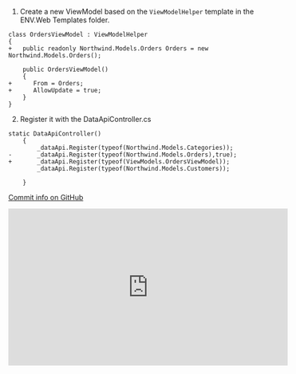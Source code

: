 ﻿1. Create a new ViewModel based on the `ViewModelHelper` template in the ENV.Web Templates folder.

```csdiff
class OrdersViewModel : ViewModelHelper
{
+   public readonly Northwind.Models.Orders Orders = new Northwind.Models.Orders();

    public OrdersViewModel()
    {
+      From = Orders;
+      AllowUpdate = true;
    }
}
```

2. Register it with the DataApiController.cs

```csdiff
static DataApiController()
    {
        _dataApi.Register(typeof(Northwind.Models.Categories));
-       _dataApi.Register(typeof(Northwind.Models.Orders),true);
+       _dataApi.Register(typeof(ViewModels.OrdersViewModel));
        _dataApi.Register(typeof(Northwind.Models.Customers));

    }
```

[Commit info on GitHub](https://github.com/FireflyMigration/ENV.Web/commit/a6af8069bf592e9f555006338d82f96d75979e24)

<iframe width="560" height="315" src="https://www.youtube.com/embed/PEtNfA0jvNE?list=PL1DEQjXG2xnJOSQf2421r1S040NkvCApp" frameborder="0" allowfullscreen></iframe>

